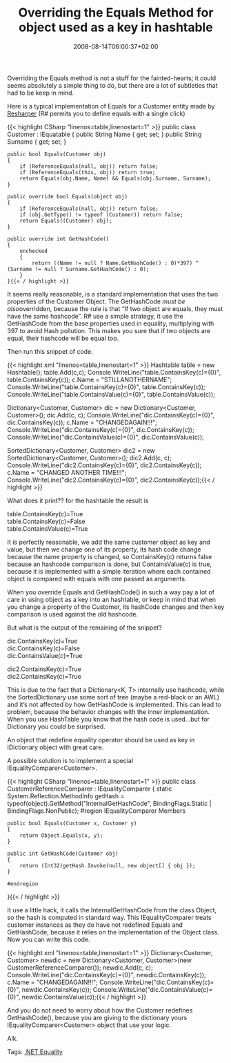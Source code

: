 ﻿---
title: "Overriding the Equals Method for object used as a key in hashtable"
description: ""
date: 2008-08-14T06:00:37+02:00
draft: false
tags: [Uncategorized]
categories: [General]
---
Overriding the Equals method is not a stuff for the fainted-hearts; it could seems absolutely a simple thing to do, but there are a lot of subtleties that had to be keep in mind.

Here is a typical implementation of Equals for a Customer entity made by [Resharper](http://www.jetbrains.com/resharper/) (R# permits you to define equals with a single click)

{{< highlight CSharp "linenos=table,linenostart=1" >}}
    public class Customer : IEquatable<Customer>
{
    public String Name { get; set; }
    public String Surname { get; set; }

    public bool Equals(Customer obj)
    {
        if (ReferenceEquals(null, obj)) return false;
        if (ReferenceEquals(this, obj)) return true;
        return Equals(obj.Name, Name) && Equals(obj.Surname, Surname);
    }

    public override bool Equals(object obj)
    {
        if (ReferenceEquals(null, obj)) return false;
        if (obj.GetType() != typeof (Customer)) return false;
        return Equals((Customer) obj);
    }

    public override int GetHashCode()
    {
        unchecked
        {
            return ((Name != null ? Name.GetHashCode() : 0)*397) ^ (Surname != null ? Surname.GetHashCode() : 0);
        }
    }{{< / highlight >}}

<!-- Code inserted with Steve Dunn's Windows Live Writer Code Formatter Plugin.  http://dunnhq.com -->

It seems really reasonable, is a standard implementation that uses the two properties of the Customer Object. The GetHashCode *must be also*overridden, because the rule is that “If two object are equals, they must have the same hashcode”. R# use a simple strategy, it use the GetHashCode from the base properties used in equality, multiplying with 397 to avoid Hash pollution. This makes you sure that if two objects are equal, their hashcode will be equal too.

Then run this snippet of code.

{{< highlight xml "linenos=table,linenostart=1" >}}
Hashtable table = new Hashtable();
table.Add(c,c);
Console.WriteLine("table.ContainsKey(c)={0}", table.ContainsKey(c));
c.Name = "STILLANOTHERNAME";
Console.WriteLine("table.ContainsKey(c)={0}", table.ContainsKey(c));
Console.WriteLine("table.ContainsValue(c)={0}", table.ContainsValue(c));

Dictionary<Customer, Customer> dic = new Dictionary<Customer, Customer>();
dic.Add(c, c);
Console.WriteLine("dic.ContainsKey(c)={0}", dic.ContainsKey(c));
c.Name = "CHANGEDAGAIN!!!";
Console.WriteLine("dic.ContainsKey(c)={0}", dic.ContainsKey(c));
Console.WriteLine("dic.ContainsValue(c)={0}", dic.ContainsValue(c));

SortedDictionary<Customer, Customer> dic2 = new SortedDictionary<Customer, Customer>();
dic2.Add(c, c);
Console.WriteLine("dic2.ContainsKey(c)={0}", dic2.ContainsKey(c));
c.Name = "CHANGED ANOTHER TIME!!!";
Console.WriteLine("dic2.ContainsKey(c)={0}", dic2.ContainsKey(c));{{< / highlight >}}

<!-- Code inserted with Steve Dunn's Windows Live Writer Code Formatter Plugin.  http://dunnhq.com -->

What does it print?? for the hashtable the result is

table.ContainsKey(c)=True  
table.ContainsKey(c)=False  
table.ContainsValue(c)=True

It is perfectly reasonable, we add the same customer object as key and value, but then we change one of its property, its hash code change because the name property is changed, so ContainsKey(c) returns false because an hashcode comparison is done, but ContainsValue(c) is true, because it is implemented with a simple iteration where each contained object is compared with equals with one passed as arguments.

When you override Equals and GetHashCode() in such a way pay a lot of care in using object as a key into an hashtable, or keep in mind that when you change a property of the Customer, its hashCode changes and then key comparison is used against the old hashcode.

But what is the output of the remaining of the snippet?

dic.ContainsKey(c)=True  
dic.ContainsKey(c)=False  
dic.ContainsValue(c)=True

dic2.ContainsKey(c)=True  
dic2.ContainsKey(c)=True

This is due to the fact that a Dictionary&lt;K, T&gt; internally use hashcode, while the SortedDictionary use some sort of tree (maybe a red-black or an AWL) and it’s not affected by how GetHashCode is implemented. This can lead to problem, because the behavior changes with the inner implementation. When you use HashTable you know that the hash code is used…but for Dictionary you could be surprised.

An object that redefine equality operator should be used as key in IDictionary object with great care.

A possible solution is to implement a special IEqualityComparer&lt;Customer&gt;.

{{< highlight CSharp "linenos=table,linenostart=1" >}}
public class CustomerReferenceComparer : IEqualityComparer<Customer>
{
    static System.Reflection.MethodInfo getHash =
                typeof(object).GetMethod("InternalGetHashCode", BindingFlags.Static | BindingFlags.NonPublic);
    #region IEqualityComparer<Customer> Members

    public bool Equals(Customer x, Customer y)
    {
        return Object.Equals(x, y);
    }

    public int GetHashCode(Customer obj)
    {
        return (Int32)getHash.Invoke(null, new object[] { obj });
    }

    #endregion
}{{< / highlight >}}

<!-- Code inserted with Steve Dunn's Windows Live Writer Code Formatter Plugin.  http://dunnhq.com -->

It use a little hack, it calls the InternalGetHashCode from the class Object, so the hash is computed in standard way. This IEqualityComparer treats customer instances as they do have not redefined Equals and GetHashCode, because it relies on the implementation of the Object class. Now you can write this code.

{{< highlight xml "linenos=table,linenostart=1" >}}
Dictionary<Customer, Customer> newdic = 
   new Dictionary<Customer, Customer>(new CustomerReferenceComparer());
newdic.Add(c, c);
Console.WriteLine("dic.ContainsKey(c)={0}", newdic.ContainsKey(c));
c.Name = "CHANGEDAGAIN!!!";
Console.WriteLine("dic.ContainsKey(c)={0}", newdic.ContainsKey(c));
Console.WriteLine("dic.ContainsValue(c)={0}", newdic.ContainsValue(c));{{< / highlight >}}

<!-- Code inserted with Steve Dunn's Windows Live Writer Code Formatter Plugin.  http://dunnhq.com -->

And you do not need to worry about how the Customer redefines GetHashCode(), because you are giving to the dictionary yours IEqualityComparer&lt;Customer&gt; object that use your logic.

Alk.

Tags: [.NET Equality](http://technorati.com/tag/.NET%20Equality)

<!--dotnetkickit-->
